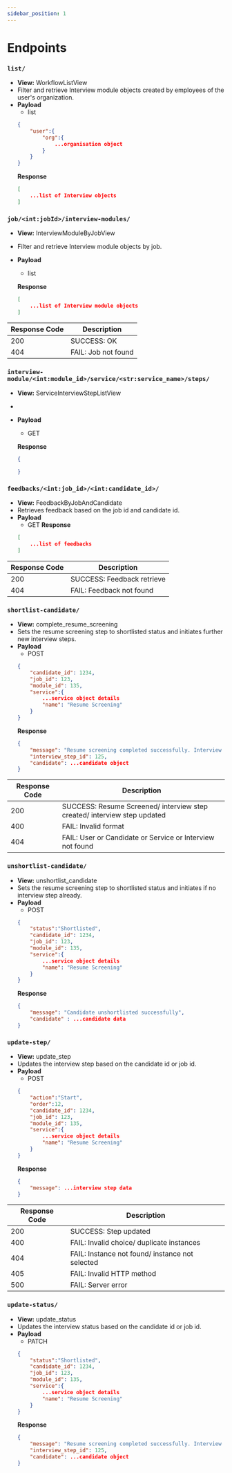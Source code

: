 ```yaml
---
sidebar_position: 1
---
```


# Endpoints


### `list/`
- **View:** WorkflowListView
- Filter and retrieve Interview module objects created by employees of the user's organization.
- **Payload**
    - list
    ```json
    {
        "user":{
            "org":{
                ...organisation object
            }
        }
    }
    ```
    **Response**
    ```json
    [
        ...list of Interview objects
    ]
    ```


### `job/<int:jobId>/interview-modules/`
- **View:** InterviewModuleByJobView
- Filter and retrieve Interview module objects by job.
- **Payload**
    - list

    **Response**
    ```json
    [
        ...list of Interview module objects
    ]
    ```
|Response Code|Description|
|---|---|
|200|SUCCESS: OK|
|404|FAIL: Job not found|

### `interview-module/<int:module_id>/service/<str:service_name>/steps/`
- **View:** ServiceInterviewStepListView
- 
- **Payload**
    - GET
    
    **Response**
    ```json
    {

    }
    ```

### `feedbacks/<int:job_id>/<int:candidate_id>/`
- **View:** FeedbackByJobAndCandidate
- Retrieves feedback based on the job id and candidate id.
- **Payload**
    - GET
    **Response**
    ```json
    [
        ...list of feedbacks
    ]
    ```
|Response Code|Description|
|---|---|
|200|SUCCESS: Feedback retrieve|
|404|FAIL: Feedback not found|

### `shortlist-candidate/`
- **View:** complete_resume_screening
- Sets the resume screening step to shortlisted status and initiates further new interview steps.
- **Payload**
    - POST
    ```json
    {
        "candidate_id": 1234,
        "job_id": 123,
        "module_id": 135,
        "service":{
            ...service object details
            "name": "Resume Screening"
        }
    }
    ```
    **Response**
    ```json
    {
        "message": "Resume screening completed successfully. Interview step updated.",
        "interview_step_id": 125,
        "candidate": ...candidate object
    }
    ```

    
|Response Code|Description|
|---|---|
|200|SUCCESS: Resume Screened/ interview step created/ interview step updated|
|400|FAIL: Invalid format|
|404|FAIL: User or Candidate or Service or Interview not found|

### `unshortlist-candidate/`
- **View:** unshortlist_candidate
- Sets the resume screening step to shortlisted status and initiates if no interview step already.
- **Payload**
    - POST
    ```json
    {
        "status":"Shortlisted",
        "candidate_id": 1234,
        "job_id": 123,
        "module_id": 135,
        "service":{
            ...service object details
            "name": "Resume Screening"
        }
    }
    ```
    **Response**
    ```json
    {
        "message": "Candidate unshortlisted successfully",
        "candidate" : ...candidate data
    }
    ```

### `update-step/`
- **View:** update_step
- Updates the interview step based on the candidate id or job id.
- **Payload**
    - POST
    ```json
    {
        "action":"Start",
        "order":12,
        "candidate_id": 1234,
        "job_id": 123,
        "module_id": 135,
        "service":{
            ...service object details
            "name": "Resume Screening"
        }
    }
    ```
    **Response**
    ```json
    {
        "message": ...interview step data
    }
    ```

|Response Code|Description|
|---|---|
|200|SUCCESS: Step updated|
|400|FAIL: Invalid choice/ duplicate instances|
|404|FAIL: Instance not found/ instance not selected|
|405|FAIL: Invalid HTTP method|
|500|FAIL: Server error|

### `update-status/`
- **View:** update_status
- Updates the interview status based on the candidate id or job id.
- **Payload**
    - PATCH
    ```json
    {
        "status":"Shortlisted",
        "candidate_id": 1234,
        "job_id": 123,
        "module_id": 135,
        "service":{
            ...service object details
            "name": "Resume Screening"
        }
    }
    ```
    **Response**
    ```json
    {
        "message": "Resume screening completed successfully. Interview step updated.",
        "interview_step_id": 125,
        "candidate": ...candidate object
    }
    ```